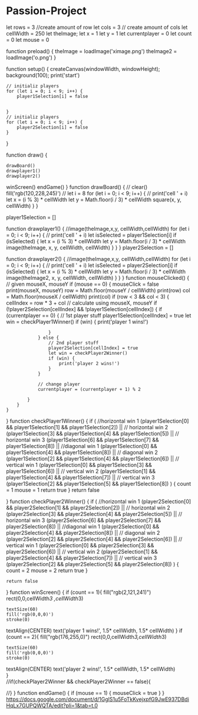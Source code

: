 # Passion-Project

let rows = 3 //create amount of row
let cols = 3 // create amount of cols
let cellWidth = 250
let theImage;
let x = 1
let y = 1
let currentplayer = 0
let count = 0
let mouse = 0



function preload() {
	theImage = loadImage('ximage.png')
	theImage2 = loadImage('o.png')
}


function setup() {
	createCanvas(windowWidth, windowHeight);
	background(100);
	print('start')

	// initializ players
	for (let i = 0; i < 9; i++) {
		player1Selection[i] = false


	}
	// initializ players
	for (let i = 0; i < 9; i++) {
		player2Selection[i] = false
	}
}

function draw() {

	drawBoard()
	drawplayer1()
	drawplayer2()
winScreen()
endGame()
}
function drawBoard() {
//	clear()
	fill('rgb(120,228,245)')
	// let i = 8
	for (let i = 0; i < 9; i++) {
		// print('cell ' + i)
		let x = (i % 3) * cellWidth
		let y = Math.floor(i / 3) * cellWidth
		square(x, y, cellWidth)
	}
}

player1Selection = []

function drawplayer1() {
	//image(theImage,x,y, cellWidth,cellWidth)
	for (let i = 0; i < 9; i++) {
		// print('cell ' + i)
		let isSelected = player1Selection[i]
		if (isSelected) {
			let x = (i % 3) * cellWidth
			let y = Math.floor(i / 3) * cellWidth
			image(theImage, x, y, cellWidth, cellWidth)
		}
	}
}
player2Selection = []

function drawplayer2() {
	//image(theImage,x,y, cellWidth,cellWidth)
	for (let i = 0; i < 9; i++) {
		// print('cell ' + i)
		let isSelected = player2Selection[i]
		if (isSelected) {
			let x = (i % 3) * cellWidth
			let y = Math.floor(i / 3) * cellWidth
			image(theImage2, x, y, cellWidth, cellWidth)
		}
	}
}
function mouseClicked() {
	// given mouseX, mouseY
	if (mouse == 0) {
		mouseClick = false
		print(mouseX, mouseY)
		row = Math.floor(mouseY / cellWidth)
		print(row)
		col = Math.floor(mouseX / cellWidth)
		print(col)
		if (row < 3 && col < 3) {
			cellIndex = row * 3 + col // calculate using mouseX, mouseY
			if (!player2Selection[cellIndex] && !player1Selection[cellIndex]) {
				if (currentplayer == 0) {
					// 1st player stuff
					player1Selection[cellIndex] = true
					let win = checkPlayer1Winner()
					if (win) {
						print('player 1 wins!')

					}
				} else {
					// 2nd player stuff
					player2Selection[cellIndex] = true
					let win = checkPlayer2Winner()
					if (win) {
						print('player 2 wins!')
					}
				}

				// change player
				currentplayer = (currentplayer + 1) % 2

			}
		}
	}
}
function checkPlayer1Winner() {
	if (
		//horizontal win 1
		(player1Selection[0] && player1Selection[1] && player1Selection[2]) ||
		// horizontal win 2
		(player1Selection[3] && player1Selection[4] && player1Selection[5]) ||
		// horizontal win 3
		(player1Selection[6] && player1Selection[7] && player1Selection[8]) ||
		//diagonal win 1
		(player1Selection[0] && player1Selection[4] && player1Selection[8]) ||
		// diagonal win 2
		(player1Selection[2] && player1Selection[4] && player1Selection[6]) ||
		// vertical win 1
		(player1Selection[0] && player1Selection[3] && player1Selection[6]) ||
		// vertical win 2
		(player1Selection[1] && player1Selection[4] && player1Selection[7]) ||
		// vertical win 3
		(player1Selection[2] && player1Selection[5] && player1Selection[8])
	) {
count = 1
mouse = 1
		return true
	}
	return false

}
function checkPlayer2Winner() {
	if (
		//horizontal win 1
		(player2Selection[0] && player2Selection[1] && player2Selection[2]) ||
		// horizontal win 2
		(player2Selection[3] && player2Selection[4] && player2Selection[5]) ||
		// horizontal win 3
		(player2Selection[6] && player2Selection[7] && player2Selection[8]) ||
		//diagonal win 1
		(player2Selection[0] && player2Selection[4] && player2Selection[8]) ||
		// diagonal win 2
		(player2Selection[2] && player2Selection[4] && player2Selection[6]) ||
		// vertical win 1
		(player2Selection[0] && player2Selection[3] && player2Selection[6]) ||
		// vertical win 2
		(player2Selection[1] && player2Selection[4] && player2Selection[7]) ||
		// vertical win 3
		(player2Selection[2] && player2Selection[5] && player2Selection[8])
	) {
count = 2
mouse = 2
		return true
	}

	return false

}
function winScreen() {
if (count == 1){
fill("rgb(2,121,241)")
rect(0,0,cellWidth*3 ,cellWidth*3)

	textSize(60)
	fill('rgb(0,0,0)')
	stroke(0)
textAlign(CENTER)
	text('player 1 wins!', 1.5* cellWidth, 1.5* cellWidth)
}
if (count == 2){
fill("rgb(176,255,0)")
rect(0,0,cellWidth*3,cellWidth*3)
	
	textSize(60)
	fill('rgb(0,0,0)')
	stroke(0)
textAlign(CENTER)
	text('player 2 wins!', 1.5* cellWidth, 1.5* cellWidth)	
}	
//if(checkPlayer2Winner && checkPlayer2Winner == false){

//}
}
function endGame() {
	if (mouse == 1) {
		mouseClick = true
}
}
https://docs.google.com/document/d/1GglS1u5FoTkKvejxpfG9JwE937DBdiHqLx7GUPQWQTA/edit?pli=1&tab=t.0
